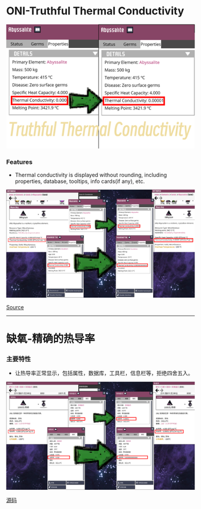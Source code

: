 # ONI-Truthful Thermal Conductivity

![avatar](ONI-Truthful%20Thermal%20Conductivity-cover.png)
### Features

- Thermal conductivity is displayed without rounding, including properties, database, tooltips, info cards(if any), etc.

![avatar](ONI-Truthful%20Thermal%20Conductivity.png)

[Source](https://github.com/mgmzdbh25365/ONI-Truthful_Thermal_Conductivity)

---------------------------------------------
# 缺氧-精确的热导率

### 主要特性

- 让热导率正常显示，包括属性，数据库，工具栏，信息栏等，拒绝四舍五入。

![avatar](ONI-Truthful%20Thermal%20Conductivity-zh.png)

[源码](https://github.com/mgmzdbh25365/ONI-Truthful_Thermal_Conductivity)